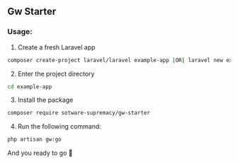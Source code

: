 ## Gw Starter

### Usage:

1. Create a fresh Laravel app

```bash
composer create-project laravel/laravel example-app |OR| laravel new example-app
```

2. Enter the project directory

```bash
cd example-app
```

3. Install the package

```bash
composer require sotware-supremacy/gw-starter
```

4. Run the following command:

```bash
php artisan gw:go
```

And you ready to go 🚀
